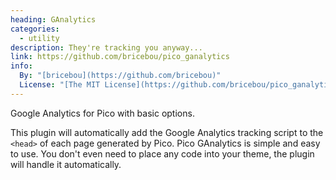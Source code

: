 ```yaml
---
heading: GAnalytics
categories:
  - utility
description: They're tracking you anyway...
link: https://github.com/bricebou/pico_ganalytics
info:
  By: "[bricebou](https://github.com/bricebou)"
  License: "[The MIT License](https://github.com/bricebou/pico_ganalytics/blob/master/MIT%20License)"
---
```


Google Analytics for Pico with basic options.

This plugin will automatically add the Google Analytics tracking script to the `<head>` of each page generated by Pico.  Pico GAnalytics is simple and easy to use.  You don't even need to place any code into your theme, the plugin will handle it automatically.
